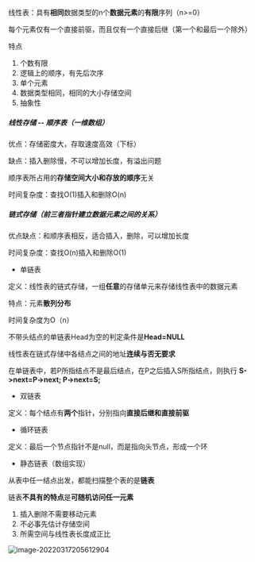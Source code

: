 线性表：具有**相同**数据类型的n个**数据元素**的**有限**序列（n>=0）

每个元素仅有一个直接前驱，而且仅有一个直接后继（第一个和最后一个除外）

特点

1. 个数有限
2. 逻辑上的顺序，有先后次序
3. 单个元素
4. 数据类型相同，相同的大小存储空间
5. 抽象性







##### 线性存储 -- 顺序表（一维数组）

优点：存储密度大，存取速度高效（下标）

缺点：插入删除慢，不可以增加长度，有溢出问题

顺序表所占用的**存储空间大小和存放的顺序**无关

时间复杂度：查找O(1)插入和删除O(n)





##### 链式存储（前三者指针建立数据元素之间的关系）

优点缺点：和顺序表相反，适合插入，删除，可以增加长度

时间复杂度：查找O(n)插入和删除O(1)

- 单链表

定义：线性表的链式存储，一组**任意**的存储单元来存储线性表中的数据元素

特点：元素**散列分布**

时间复杂度为O（n）

不带头结点的单链表Head为空的判定条件是**Head=NULL**

线性表在链式存储中各结点之间的地址**连续与否无要求**

在单链表中，若P所指结点不是最后结点，在P之后插入S所指结点，则执行 **S->next=P->next; P->next=S;**





- 双链表

定义：每个结点有**两个**指针，分别指向**直接后继和直接前驱**

- 循环链表

定义：最后一个节点指针不是null，而是指向头节点，形成一个环

- 静态链表（数组实现）

从表中任一结点出发，都能扫描整个表的是**链表**



链表**不具有的特点**是**可随机访问任一元素**

1. 插入删除不需要移动元素
2. 不必事先估计存储空间
3. 所需空间与线性表长度成正比





![image-20220317205612904](C:\Users\梁發粲\AppData\Roaming\Typora\typora-user-images\image-20220317205612904.png)